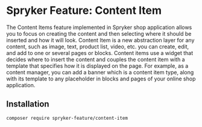 # Spryker Feature: Content Item

The Content Items feature implemented in Spryker shop application allows you to focus on creating the content and then selecting where it should be inserted and how it will look.
Content Item is a new abstraction layer for any content, such as image, text, product list, video, etc. you can create, edit, and add to one or several pages or blocks. Content items use a widget that decides where to insert the content and couples the content item with a template that specifies how it is displayed on the page. For example, as a content manager, you can add a banner which is a content item type, along with its template to any placeholder in blocks and pages of your online shop application.

## Installation

```
composer require spryker-feature/content-item
```
